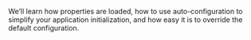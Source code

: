 We’ll learn how properties are loaded, how to use auto-configuration to simplify your application initialization, and how easy it is to override the default configuration.
